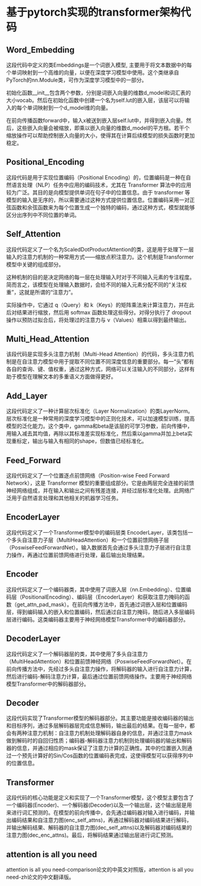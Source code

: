 # 基于pytorch实现的transformer架构代码

## Word_Embedding
这段代码中定义的类Embeddings是一个词嵌入模型, 主要用于将文本数据中的每个单词映射到一个高维的向量，以便在深度学习模型中使用。这个类继承自PyTorch的nn.Module类，可作为深度学习模型中的一部分。

初始化函数__init__包含两个参数，分别是词嵌入向量的维数d_model和词汇表的大小vocab。然后在初始化函数中创建一个名为self.lut的嵌入层，该层可以将输入的每个单词映射到一个d_model维的向量。

在前向传播函数forward中，输入x被送到嵌入层self.lut中，并得到嵌入向量。然后，这些嵌入向量会被缩放，即乘以嵌入向量的维数d_model的平方根。若干个缩放操作可以帮助控制嵌入向量的大小，使得其在计算后续模型的损失函数时更加稳定。

## Positional_Encoding
这段代码是用于实现位置编码（Positional Encoding）的，位置编码是一种在自然语言处理（NLP）任务中应用的编码技术，尤其在 Transformer 算法中的应用较为广泛。其目的是向模型提供单词在句子中的位置信息。由于 transformer 等模型的输入是无序的，所以需要通过这种方式提供位置信息。位置编码采用一对正弦函数和余弦函数来为每个位置生成一个独特的编码，通过这种方式，模型就能够区分出序列中不同位置的单词。

## Self_Attention
这段代码定义了一个名为ScaledDotProductAttention的类，这是用于处理下一层输入的注意力机制的一种常用方式——缩放点积注意力。这个机制是Transformer模型中关键的组成部分。

这种机制的目的是决定网络的每一层在处理输入时对于不同输入元素的专注程度。简而言之，该模型在处理输入数据时，会给不同的输入元素分配不同的“关注权重”，这就是所谓的“注意力”。

实际操作中，它通过 q（Query）和 k（Keys）的矩阵乘法来计算注意力，并在此后对结果进行缩放，然后用 softmax 函数处理这些得分。对得分执行了 dropout 操作以预防过拟合后，将处理过的注意力与 v（Values）相乘以得到最终输出。

## Multi_Head_Attention
该段代码是实现多头注意力机制（Multi-Head Attention）的代码，多头注意力机制是在自注意力模型中用于提取不同位置不同深度信息的重要部分。每一“头”都有各自的查询、键、值权重，通过这种方式，网络可以关注输入的不同部分，这样有助于模型在理解文本的多重语义方面做得更好。

## Add_Layer
这段代码定义了一种计算层次标准化（Layer Normalization）的类LayerNorm。层次标准化是一种常用的深度学习模型中的正则化技术，可以加速模型训练，提高模型的泛化能力。这个类中，gamma和beta是该层的可学习参数，前向传播中，用输入减去其均值，再除以其标准差实现标准化，然后乘以gamma并加上beta实现重标定，输出与输入有相同的shape，但数值已经标准化。

## Feed_Forward
这段代码定义了一个位置逐点前馈网络（Position-wise Feed Forward Network），这是 Transformer 模型的重要组成部分。它是由两层完全连接的前馈神经网络组成，并在输入和输出之间有残差连接，并经过层标准化处理。此网络广泛用于自然语言处理和其他相关的机器学习任务。

## EncoderLayer
这段代码定义了一个Transformer模型中的编码层类 EncoderLayer，该类包括一个多头自注意力子层（MultiHeadAttention）和一个位置前馈网络子层（PoswiseFeedForwardNet）。输入数据首先会通过多头注意力子层进行自注意力操作，再通过位置前馈网络进行处理，最后输出处理结果。

## Encoder
这段代码定义了一个编码器类，其中使用了词嵌入层（nn.Embedding）、位置编码层（PositionalEncoding）、编码层（EncoderLayer）和获取注意力掩码的函数（get_attn_pad_mask）。在前向传播方法中，首先通过词嵌入层和位置编码层，得到编码输入的嵌入和位置编码，然后通过自注意力掩码，随后进入多层编码层进行编码。这类编码器主要用于神经网络模型Transformer中的编码器部分。

## DecoderLayer
这段代码定义了一个解码器层的类，其中使用了多头自注意力（MultiHeadAttention）和位置前馈神经网络（PoswiseFeedForwardNet）。在前向传播方法中，先经过多头自注意力操作，将解码器的输入进行自注意力计算，然后进行编码-解码注意力计算，最后通过位置前馈网络操作。主要用于神经网络模型Transformer中的解码器部分。

## Decoder
这段代码实现了Transformer模型的解码器部分。其主要功能是接收编码器的输出和目标序列，通过多层解码器层完成信息解码，输出最后的结果。在每一层中，都会有两种注意力机制：自注意力机制处理解码器自身的信息，并通过注意力mask做到解码时的自回归性质；编码器-解码器注意力机制则处理编码器的输出和解码器的信息，并通过相应的mask保证了注意力计算的正确性。其中的位置嵌入则通过一个预先计算好的Sin/Cos函数的位置编码表完成，这使得模型可以获得序列中的位置信息。

## Transformer
这段代码的核心功能是定义和实现了一个Transformer模型，这个模型主要包含了一个编码器(Encoder)、一个解码器(Decoder)以及一个输出层，这个输出层是用来进行词汇预测的。在模型的前向传播中，会先通过编码器对输入进行编码，并输出编码结果和自注意力图(enc_self_attns)，再通过解码器对编码结果进行解码，并输出解码结果、解码器的自注意力图(dec_self_attns)以及解码器对编码结果的注意力图(dec_enc_attns)。最后，将解码结果通过输出层进行词汇预测。

## attention is all you need
attention is all you need-comparison论文的中英文对照版，attention is all you need-zh论文的中文翻译版。

